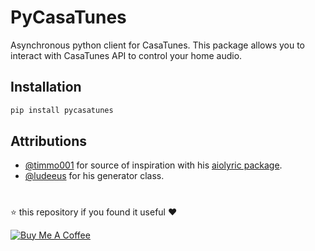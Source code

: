 # PyCasaTunes

Asynchronous python client for CasaTunes.
This package allows you to interact with CasaTunes API to control your home audio.

## Installation

```bash
pip install pycasatunes
```

## Attributions
- [@timmo001](https://github.com/timmo001) for source of inspiration with his [aiolyric package](https://github.com/timmo001/aiolyric).
- [@ludeeus](https://github.com/ludeeus) for his generator class.

#

⭐️ this repository if you found it useful ❤️

<a href="https://www.buymeacoffee.com/jonkristian" target="_blank"><img src="https://bmc-cdn.nyc3.digitaloceanspaces.com/BMC-button-images/custom_images/white_img.png" alt="Buy Me A Coffee" style="height: auto !important;width: auto !important;" ></a>